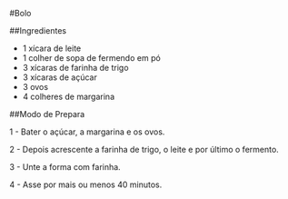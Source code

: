 
#Bolo

##Ingredientes

- 1 xícara de leite
- 1 colher de sopa de fermendo em pó
- 3 xícaras de farinha de trigo
- 3 xícaras de açúcar
- 3 ovos
- 4 colheres de margarina


##Modo de Prepara

1 - Bater o açúcar, a margarina e os ovos.

2 - Depois acrescente a farinha de trigo, o leite e por último o fermento.

3 - Unte a forma com farinha.

4 - Asse por mais ou menos 40 minutos.